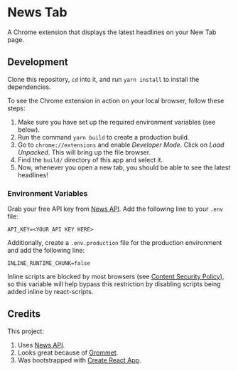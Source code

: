 # News Tab

A Chrome extension that displays the latest headlines on your New Tab page.

## Development

Clone this repository, `cd` into it, and run `yarn install` to install the dependencies.

To see the Chrome extension in action on your local browser, follow these steps:
1. Make sure you have set up the required environment variables (see below).
2. Run the command `yarn build` to create a production build.
3. Go to `chrome://extensions` and enable _Developer Mode_. Click on _Load Unpacked_. This will bring up the file browser.
4. Find the `build/` directory of this app and select it.
5. Now, whenever you open a new tab, you should be able to see the latest headlines!

### Environment Variables

Grab your free API key from [News API](https://newsapi.org). Add the following line to your `.env` file:

```
API_KEY=<YOUR API KEY HERE>
```

Additionally, create a `.env.production` file for the production environment and add the following line:

```
INLINE_RUNTIME_CHUNK=false
```

Inline scripts are blocked by most browsers (see [Content Security Policy](https://developer.chrome.com/extensions/contentSecurityPolicy)), so this variable will help bypass this restriction by disabling scripts being added inline by react-scripts.

## Credits

This project:

1. Uses [News API](https://newsapi.org).
2. Looks great because of [Grommet](https://v2.grommet.io/).
3. Was bootstrapped with [Create React App](https://github.com/facebook/create-react-app).

